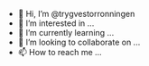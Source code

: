 - 👋 Hi, I’m @trygvestorronningen
- 👀 I’m interested in ...
- 🌱 I’m currently learning ...
- 💞️ I’m looking to collaborate on ...
- 📫 How to reach me ...

<!---
trygvestorronningen/trygvestorronningen is a ✨ special ✨ repository because its `README.md` (this file) appears on your GitHub profile.
You can click the Preview link to take a look at your changes.
--->
